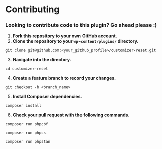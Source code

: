 # Contributing

### Looking to contribute code to this plugin? Go ahead please :)

1. **Fork this [repository](https://github.com/wpzoom/customizer-reset-by-wpzoom.git) to your own GitHub account.**
2. **Clone the repository to your `wp-content/plugins/` directory.**

`git clone git@github.com:<your_github_profile>/customizer-reset.git`

3. **Navigate into the directory.**

`cd customizer-reset`

4. **Create a feature branch to record your changes.**

`git checkout -b <branch_name>`

5. **Install Composer dependencies.**

`composer install`

6. **Check your pull request with the following commands.**

`composer run phpcbf`

`composer run phpcs`

`composer run phpstan`
